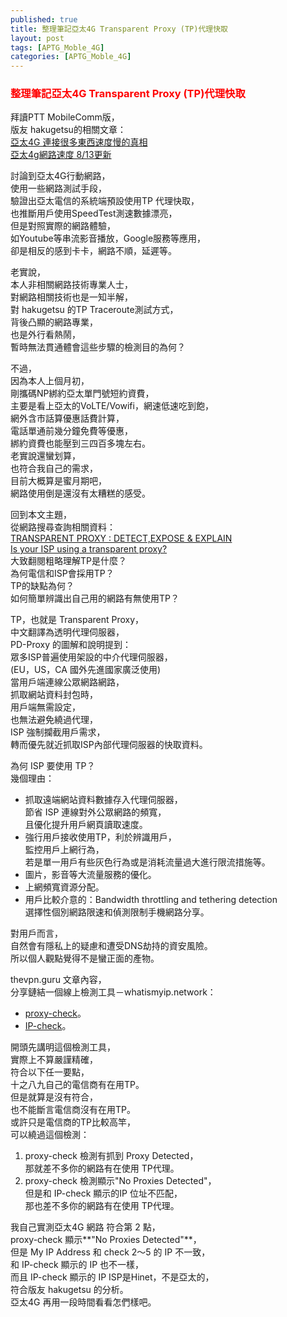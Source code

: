 ```yaml
---
published: true
title: 整理筆記亞太4G Transparent Proxy (TP)代理快取
layout: post
tags: [APTG_Moble_4G]
categories: [APTG_Moble_4G]
---
```


### <font color="red">整理筆記亞太4G Transparent Proxy (TP)代理快取</font>   
    
拜讀PTT MobileComm版，    
版友 hakugetsu的相關文章：    
[亞太4G 連接很多東西速度慢的真相][1]    
[亞太4g網路速度 8/13更新][2]    
    
討論到亞太4G行動網路，    
使用一些網路測試手段，   
驗證出亞太電信的系統端預設使用TP 代理快取，   
也推斷用戶使用SpeedTest測速數據漂亮，   
但是對照實際的網路體驗，    
如Youtube等串流影音播放，Google服務等應用，    
卻是相反的感到卡卡，網路不順，延遲等。   
    
老實說，    
本人非相關網路技術專業人士，    
對網路相關技術也是一知半解，    
對  hakugetsu 的TP Traceroute測試方式，    
背後凸顯的網路專業，    
也是外行看熱鬧，    
暫時無法貫通體會這些步驟的檢測目的為何？    
    
不過，   
因為本人上個月初，   
剛攜碼NP綁約亞太單門號短約資費，   
主要是看上亞太的VoLTE/Vowifi，網速低速吃到飽，   
網外含市話算優惠話費計算，   
電話單通前幾分鐘免費等優惠，    
綁約資費也能壓到三四百多塊左右。    
老實說還蠻划算，    
也符合我自己的需求，    
目前大概算是蜜月期吧，   
網路使用倒是還沒有太糟糕的感受。    
    
回到本文主題，   
從網路搜尋查詢相關資料：    
[TRANSPARENT PROXY : DETECT,EXPOSE & EXPLAIN][3]        
[Is your ISP using a transparent proxy?][4]     
大致翻閱粗略理解TP是什麼？    
為何電信和ISP會採用TP？    
TP的缺點為何？    
如何簡單辨識出自己用的網路有無使用TP？    
    
TP，也就是 Transparent Proxy，   
中文翻譯為透明代理伺服器，   
PD-Proxy 的圖解和說明提到：    
眾多ISP普遍使用架設的中介代理伺服器，    
 (EU，US，CA 國外先進國家廣泛使用)    
當用戶端連線公眾網路網路，   
抓取網站資料封包時，    
用戶端無需設定，    
也無法避免繞過代理，    
ISP 強制攔截用戶需求，   
轉而優先就近抓取ISP內部代理伺服器的快取資料。    
    
為何 ISP 要使用 TP？    
幾個理由：   

* 抓取遠端網站資料數據存入代理伺服器，        
 節省 ISP 連線對外公眾網路的頻寬，        
 且優化提升用戶網頁讀取速度。     
* 強行用戶接收使用TP，利於辨識用戶，        
  監控用戶上網行為，     
  若是單一用戶有些灰色行為或是消耗流量過大進行限流措施等。      
* 圖片，影音等大流量服務的優化。       
* 上網頻寬資源分配。     
* 用戶比較介意的：Bandwidth throttling and tethering detection      
  選擇性個別網路限速和偵測限制手機網路分享。     

對用戶而言，    
自然會有隱私上的疑慮和遭受DNS劫持的資安風險。    
所以個人觀點覺得不是蠻正面的產物。   
    
thevpn.guru 文章內容，       
分享鏈結一個線上檢測工具－whatismyip.network：     

* [proxy-check][5]。     
* [IP-check][6]。        

開頭先講明這個檢測工具，        
實際上不算嚴謹精確，      
符合以下任一要點，       
十之八九自己的電信商有在用TP。        
但是就算是沒有符合，      
也不能斷言電信商沒有在用TP。     
或許只是電信商的TP比較高竿，     
可以繞過這個檢測：       

1. proxy-check 檢測有抓到 Proxy  Detected，       
   那就差不多你的網路有在使用 TP代理。      
2. proxy-check 檢測顯示"No Proxies Detected"，       
   但是和 IP-check 顯示的IP 位址不匹配，        
   那也差不多你的網路有在使用 TP代理。        
  
 我自己實測亞太4G 網路 符合第 2 點，      
 proxy-check 顯示**"No Proxies Detected"**，       
 但是 My IP Address 和 check 2～5 的 IP 不一致，     
 和 IP-check 顯示的 IP 也不一樣，        
 而且 IP-check 顯示的 IP ISP是Hinet，不是亞太的，        
 符合版友 hakugetsu 的分析。       
 亞太4G 再用一段時間看看怎們樣吧。     

[1]: https://www.ptt.cc/bbs/MobileComm/M.1457016934.A.1D8.html
[2]: https://www.ptt.cc/bbs/MobileComm/M.1471113377.A.77D.html
[3]: https://thevpn.guru/transparent-proxy-detect-expose-explain/
[4]: http://www.pdproxy.com/blog/is-your-isp-using-a-transparent-proxy-32.htm
[5]: http://whatismyip.network/proxy-check
[6]: http://whatismyip.network/

